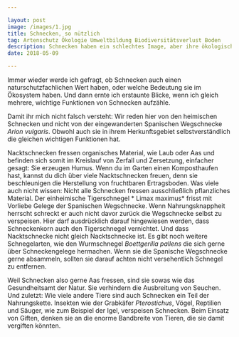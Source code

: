 ```yaml
---

layout: post
image: /images/1.jpg
title: Schnecken, so nützlich
tag: Artenschutz Ökologie Umweltbildung Biodiversitätsverlust Boden
description: Schnecken haben ein schlechtes Image, aber ihre ökologische Bedeutung ist immens
date: 2018-05-09

---
```


Immer wieder werde ich gefragt, ob Schnecken auch einen naturschutzfachlichen Wert haben, oder welche Bedeutung sie im Ökosystem haben. Und dann ernte ich erstaunte Blicke, wenn ich gleich mehrere, wichtige Funktionen von Schnecken aufzähle. 

Damit ihr mich nicht falsch versteht: Wir reden hier von den heimischen Schnecken und nicht von der eingewanderten Spanischen Wegschnecke *Arion vulgaris*. Obwohl auch sie in ihrem Herkunftsgebiet selbstverständlich die gleichen wichtigen Funktionen hat. 

Nacktschnecken fressen organisches Material, wie Laub oder Aas und befinden sich somit im Kreislauf von Zerfall und Zersetzung, einfacher gesagt: Sie erzeugen Humus. Wenn du im Garten einen Komposthaufen hast, kannst du dich über viele Nacktschnecken freuen, denn sie beschleunigen die Herstellung von fruchtbaren Ertragsboden. Was viele auch nicht wissen: Nicht alle Schnecken fressen ausschließlich pflanzliches Material. Der einheimische Tigerschnegel * Limax maximus* frisst mit Vorliebe Gelege der Spanischen Wegschnecke. Wenn Nahrungsknappheit herrscht schreckt er auch nicht davor zurück die Wegschnecke selbst zu verspeisen. Hier darf ausdrücklich darauf hingewiesen werden, dass Schneckenkorn auch den Tigerschnegel vernichtet. Und dass Nacktschnecke nicht gleich Nacktschnecke ist. Es gibt noch weitere Schnegelarten, wie den Wurmschnegel *Boettgerilla pallens* die sich gerne über Schneckengelege hermachen. Wenn sie die Spanische Wegschnecke gerne absammeln, sollten sie darauf achten nicht versehentlich Schnegel zu entfernen. 

Weil Schnecken also gerne Aas fressen, sind sie sowas wie das Gesundheitsamt der Natur. Sie verhindern die Ausbreitung von Seuchen. Und zuletzt: Wie viele andere Tiere sind auch Schnecken ein Teil der Nahrungskette. Insekten wie der Grabkäfer *Pterostichus*, Vögel, Reptilien und Säuger, wie zum Beispiel der Igel, verspeisen Schnecken. Beim Einsatz von Giften, denken sie an die enorme Bandbreite von Tieren, die sie damit vergiften könnten. 



 






